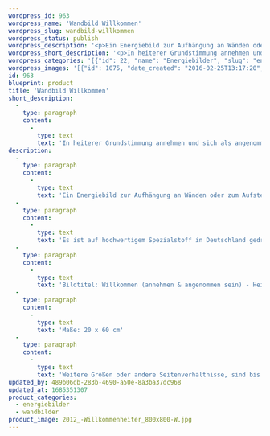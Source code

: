 ```yaml
---
wordpress_id: 963
wordpress_name: 'Wandbild Willkommen'
wordpress_slug: wandbild-willkommen
wordpress_status: publish
wordpress_description: '<p>Ein Energiebild zur Aufhängung an Wänden oder zum Aufstellen im Raum mit einem aktivierbaren Informationsfeld zu: Willkommen (annehmen &amp; angenommen sein) - Heiterkeit: Sich selbst annehmen, sich als angenommen erfahren (das Erleben von "Ausgrenzung von etwas" verändern zu "Einbezug von etwas"). Heiterkeit als Grundstimmung hierbei entwickeln.</p><p>Es ist auf hochwertigem Spezialstoff in Deutschland gedruckt und sorgfältig in Handarbeit auf Holzkeilrahmen aufgezogen. Laut Herstellerangaben ist der farbintensive Druck 70 Jahre lichtecht, waschbar und in einem umweltorientierten Verfahren hergestellt. Der Oberstoff ist mit einer Spezialbeschichtung unterfüttert, so dass, bei Aufhängung an der Wand, der rückseitige Holzrahmen auch bei hellen Farben unsichtbar ist.</p><p>Bildtitel: Willkommen (annehmen &amp; angenommen sein) - Heiterkeit</p><p>Maße: 20 x 60 cm</p><p>Weitere Größen oder andere Seitenverhältnisse, sind bis 200 cm individuell für Sie innerhalb weniger Tage herstellbar. Bitte kontaktieren Sie uns hierfür unter <a href="mailto:info@elvedenverlag.de">info@elvedenverlag.de</a>.e</p><p><a href="https://my.feenbaum.de/anwendung-energie-wandbilder/">Anwendungshinweise</a>      <a href="https://my.feenbaum.de/produktinformation-wandbilder/">Produktinformationen</a></p>'
wordpress_short_description: '<p>In heiterer Grundstimmung annehmen und sich als angenommen fühlen</p>'
wordpress_categories: '[{"id": 22, "name": "Energiebilder", "slug": "energiebilder"}, {"id": 24, "name": "Wandbilder", "slug": "wandbilder"}]'
wordpress_images: '[{"id": 1075, "date_created": "2016-02-25T13:17:20", "date_created_gmt": "2016-02-25T11:17:20", "date_modified": "2016-02-25T13:17:20", "date_modified_gmt": "2016-02-25T11:17:20", "src": "https://my.feenbaum.de/wp-content/uploads/2016/02/2012_-Willkommenheiter_800x800-W.jpg", "name": "2012_ Willkommen,heiter_800x800-W", "alt": ""}]'
id: 963
blueprint: product
title: 'Wandbild Willkommen'
short_description:
  -
    type: paragraph
    content:
      -
        type: text
        text: 'In heiterer Grundstimmung annehmen und sich als angenommen fühlen'
description:
  -
    type: paragraph
    content:
      -
        type: text
        text: 'Ein Energiebild zur Aufhängung an Wänden oder zum Aufstellen im Raum mit einem aktivierbaren Informationsfeld zu: Willkommen (annehmen & angenommen sein) - Heiterkeit: Sich selbst annehmen, sich als angenommen erfahren (das Erleben von "Ausgrenzung von etwas" verändern zu "Einbezug von etwas"). Heiterkeit als Grundstimmung hierbei entwickeln.'
  -
    type: paragraph
    content:
      -
        type: text
        text: 'Es ist auf hochwertigem Spezialstoff in Deutschland gedruckt und sorgfältig in Handarbeit auf Holzkeilrahmen aufgezogen. Laut Herstellerangaben ist der farbintensive Druck 70 Jahre lichtecht, waschbar und in einem umweltorientierten Verfahren hergestellt. Der Oberstoff ist mit einer Spezialbeschichtung unterfüttert, so dass, bei Aufhängung an der Wand, der rückseitige Holzrahmen auch bei hellen Farben unsichtbar ist.'
  -
    type: paragraph
    content:
      -
        type: text
        text: 'Bildtitel: Willkommen (annehmen & angenommen sein) - Heiterkeit'
  -
    type: paragraph
    content:
      -
        type: text
        text: 'Maße: 20 x 60 cm'
  -
    type: paragraph
    content:
      -
        type: text
        text: 'Weitere Größen oder andere Seitenverhältnisse, sind bis 200 cm individuell für Sie innerhalb weniger Tage herstellbar. Bitte kontaktieren Sie uns hierfür unter info@elvedenverlag.de.e'
updated_by: 489b06db-283b-4690-a50e-8a3ba37dc968
updated_at: 1685351307
product_categories:
  - energiebilder
  - wandbilder
product_image: 2012_-Willkommenheiter_800x800-W.jpg
---
```


